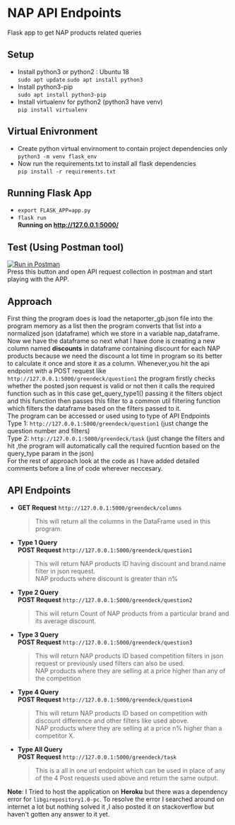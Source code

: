 # NAP API Endpoints
 Flask app to get NAP products related queries

## Setup
* Install python3 or python2 : Ubuntu 18  
  ` sudo apt update ` 
  ` sudo apt install python3 `
* Install python3-pip  
  ` sudo apt install python3-pip `
* Install virtualenv for python2 (python3 have venv)  
  ` pip install virtualenv `

## Virtual Enivronment
* Create python virtual envirnoment to contain project dependencies only  
  ` python3 -m venv flask_env `
* Now run the requirements.txt to install all flask dependencies  
  ` pip install -r requirements.txt `

## Running Flask App   
 * ` export FLASK_APP=app.py `   
 * ` flask run `  
 **Running on http://127.0.0.1:5000/**

## Test (Using Postman tool)  
 [![Run in Postman](https://run.pstmn.io/button.svg)](https://app.getpostman.com/run-collection/e3f3379640ada0e94dcd)
 </br>Press this button and open API request collection in postman and start playing with the APP.

## Approach  
   First thing the program does is load the netaporter_gb.json file into the program memory as a list then the program converts that list into a normalized json (dataframe) which we store in a variable nap_dataframe.  
   Now we have the dataframe so next what I have done is creating a new column named **discounts** in dataframe containing discount for each NAP products because we need the discount a lot time in program so its better to calculate it once and store it as a column.
   Whenever,you hit the api endpoint with a POST request like `http://127.0.0.1:5000/greendeck/question1` the program firstly checks whether the posted json request is valid or not then it calls the required function such as in this case get_query_type1() passing it the filters object and this function then passes this filter to a common util filtering function which filters the dataframe based on the filters passed to it.  
   The program can be accessed or used using to type of API Endpoints  
   Type 1: `http://127.0.0.1:5000/greendeck/question1` (just change the question number and filters)  
   Type 2: `http://127.0.0.1:5000/greendeck/task` (just change the filters and hit ,the program will automatically call the required fucntion based on the query_type param in the json)  
   For the rest of approach look at the code as I have added detailed comments before a line of code wherever neccesary.  

## API Endpoints  

  - **GET Request**    `http://127.0.0.1:5000/greendeck/columns`  
    > This will return all the columns in the DataFrame used in this program.  

  - **Type 1 Query**  
    **POST Request**   `http://127.0.0.1:5000/greendeck/question1`  
    > This will return NAP products ID having discount and brand.name filter in json request.  
      NAP products where discount is greater than n%   

  - **Type 2 Query**  
    **POST Request**   `http://127.0.0.1:5000/greendeck/question2`  
    > This will return Count of NAP products from a particular brand and its average discount.  

  - **Type 3 Query**  
    **POST Request**   `http://127.0.0.1:5000/greendeck/question3`  
    > This will return NAP products ID based competition filters in json request or previously used filters can also be used.  
      NAP products where they are selling at a price higher than any of the competition

  - **Type 4 Query**  
    **POST Request**   `http://127.0.0.1:5000/greendeck/question4`  
    > This will return NAP products ID based on competition with discount difference and other filters like used above.  
      NAP products where they are selling at a price n% higher than a competitor X.

  - **Type All Query**  
    **POST Request**   `http://127.0.0.1:5000/greendeck/task`  
    > This is a all in one url endpoint which can be used in place of any of the 4 Post requests used above and return the same output.

**Note**: I Tried to host the application on **Heroku** but there was a dependency error for `libgirepository1.0-pc`.
          To resolve the error I searched around on internet a lot but nothing solved it ,I also posted it on stackoverflow but haven't gotten any answer to it yet.
